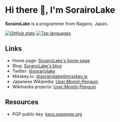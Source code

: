 <!--
SPDX-FileCopyrightText: 2022 Shun Sakai

SPDX-License-Identifier: CC-BY-4.0
-->

# Hi there :wave:, I'm SorairoLake

**SorairoLake** is a programmer from Nagano, Japan.

[![GitHub stats][stats-card]][github-overview-url]
[![Top languages][top-languages-card]][github-overview-url]

## Links

- Home page: [SorairoLake's home page]
- Blog: [SorairoLake's blog]
- Twitter: [@sorairolake][twitter-url]
- Misskey.io: [@sorairolake@misskey.io][misskey.io-url]
- Japanese Wikipedia: [User:Momiji-Penguin][jawp-url]
- Wikimedia projects: [User:Momiji-Penguin][meta-wiki-url]

## Resources

- PGP public key: [keys.openpgp.org]

[stats-card]: https://github-readme-stats.vercel.app/api?username=sorairolake&show_icons=true&theme=ayu-mirage
[top-languages-card]: https://github-readme-stats.vercel.app/api/top-langs/?username=sorairolake&theme=ayu-mirage
[github-overview-url]: https://github.com/sorairolake
[SorairoLake's home page]: https://sorairolake.github.io/
[SorairoLake's blog]: https://sorairolake.github.io/blog/
[twitter-url]: https://twitter.com/sorairolake
[misskey.io-url]: https://misskey.io/@sorairolake
[jawp-url]: https://ja.wikipedia.org/wiki/User:Momiji-Penguin
[meta-wiki-url]: https://meta.wikimedia.org/wiki/User:Momiji-Penguin
[keys.openpgp.org]: https://keys.openpgp.org/search?q=716EDD2362B12C9F88059B4717CE07244B595822

